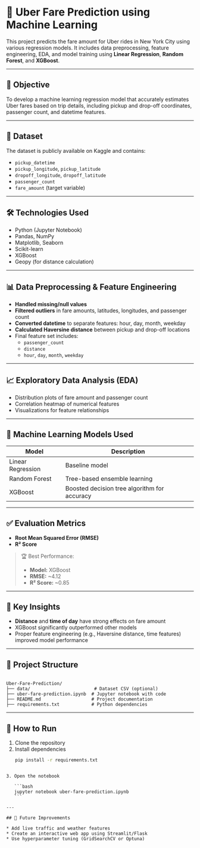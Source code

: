 # 🚖 Uber Fare Prediction using Machine Learning

This project predicts the fare amount for Uber rides in New York City using various regression models. It includes data preprocessing, feature engineering, EDA, and model training using **Linear Regression**, **Random Forest**, and **XGBoost**.

---

## 📌 Objective
To develop a machine learning regression model that accurately estimates Uber fares based on trip details, including pickup and drop-off coordinates, passenger count, and datetime features.

---

## 📁 Dataset
The dataset is publicly available on Kaggle and contains:
- `pickup_datetime`
- `pickup_longitude`, `pickup_latitude`
- `dropoff_longitude`, `dropoff_latitude`
- `passenger_count`
- `fare_amount` (target variable)


---

## 🛠️ Technologies Used
- Python (Jupyter Notebook)
- Pandas, NumPy
- Matplotlib, Seaborn
- Scikit-learn
- XGBoost
- Geopy (for distance calculation)

---

## 📊 Data Preprocessing & Feature Engineering

- **Handled missing/null values**
- **Filtered outliers** in fare amounts, latitudes, longitudes, and passenger count
- **Converted datetime** to separate features: hour, day, month, weekday
- **Calculated Haversine distance** between pickup and drop-off locations
- Final feature set includes:
  - `passenger_count`
  - `distance`
  - `hour`, `day`, `month`, `weekday`

---

## 📈 Exploratory Data Analysis (EDA)

- Distribution plots of fare amount and passenger count
- Correlation heatmap of numerical features
- Visualizations for feature relationships

---

## 🤖 Machine Learning Models Used

| Model              | Description                                 |
|-------------------|---------------------------------------------|
| Linear Regression | Baseline model                              |
| Random Forest     | Tree-based ensemble learning                |
| XGBoost           | Boosted decision tree algorithm for accuracy|

---

## ✅ Evaluation Metrics

- **Root Mean Squared Error (RMSE)**
- **R² Score**

> 🏆 Best Performance:  
> - **Model:** XGBoost  
> - **RMSE:** ~4.12  
> - **R² Score:** ~0.85

---

## 🧠 Key Insights
- **Distance** and **time of day** have strong effects on fare amount
- XGBoost significantly outperformed other models
- Proper feature engineering (e.g., Haversine distance, time features) improved model performance

---

## 🧰 Project Structure
```

Uber-Fare-Prediction/
├── data/                        # Dataset CSV (optional)
├── uber-fare-prediction.ipynb  # Jupyter notebook with code
├── README.md                   # Project documentation
├── requirements.txt            # Python dependencies

````

---

## 🚀 How to Run
1. Clone the repository
2. Install dependencies  
   ```bash
   pip install -r requirements.txt
````

3. Open the notebook

   ```bash
   jupyter notebook uber-fare-prediction.ipynb
   ```

---

## 🔮 Future Improvements

* Add live traffic and weather features
* Create an interactive web app using Streamlit/Flask
* Use hyperparameter tuning (GridSearchCV or Optuna)



